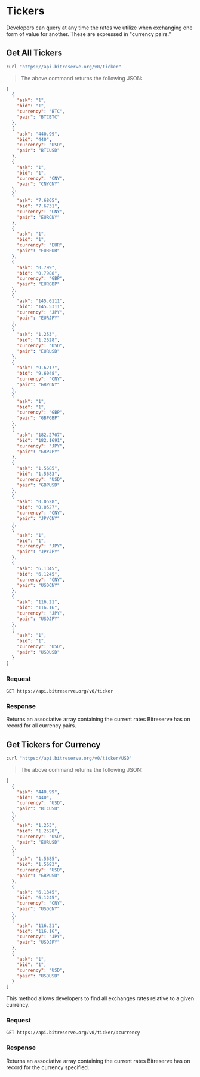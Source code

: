 # Tickers

Developers can query at any time the rates we utilize when exchanging one form of value for another. These are expressed in "currency pairs."

## Get All Tickers

```bash
curl "https://api.bitreserve.org/v0/ticker"
```

> The above command returns the following JSON:

```json
[
  {
    "ask": "1",
    "bid": "1",
    "currency": "BTC",
    "pair": "BTCBTC"
  },
  {
    "ask": "440.99",
    "bid": "440",
    "currency": "USD",
    "pair": "BTCUSD"
  },
  {
    "ask": "1",
    "bid": "1",
    "currency": "CNY",
    "pair": "CNYCNY"
  },
  {
    "ask": "7.6865",
    "bid": "7.6731",
    "currency": "CNY",
    "pair": "EURCNY"
  },
  {
    "ask": "1",
    "bid": "1",
    "currency": "EUR",
    "pair": "EUREUR"
  },
  {
    "ask": "0.799",
    "bid": "0.7988",
    "currency": "GBP",
    "pair": "EURGBP"
  },
  {
    "ask": "145.6111",
    "bid": "145.5311",
    "currency": "JPY",
    "pair": "EURJPY"
  },
  {
    "ask": "1.253",
    "bid": "1.2528",
    "currency": "USD",
    "pair": "EURUSD"
  },
  {
    "ask": "9.6217",
    "bid": "9.6048",
    "currency": "CNY",
    "pair": "GBPCNY"
  },
  {
    "ask": "1",
    "bid": "1",
    "currency": "GBP",
    "pair": "GBPGBP"
  },
  {
    "ask": "182.2707",
    "bid": "182.1691",
    "currency": "JPY",
    "pair": "GBPJPY"
  },
  {
    "ask": "1.5685",
    "bid": "1.5683",
    "currency": "USD",
    "pair": "GBPUSD"
  },
  {
    "ask": "0.0528",
    "bid": "0.0527",
    "currency": "CNY",
    "pair": "JPYCNY"
  },
  {
    "ask": "1",
    "bid": "1",
    "currency": "JPY",
    "pair": "JPYJPY"
  },
  {
    "ask": "6.1345",
    "bid": "6.1245",
    "currency": "CNY",
    "pair": "USDCNY"
  },
  {
    "ask": "116.21",
    "bid": "116.16",
    "currency": "JPY",
    "pair": "USDJPY"
  },
  {
    "ask": "1",
    "bid": "1",
    "currency": "USD",
    "pair": "USDUSD"
  }
]
```

### Request

`GET https://api.bitreserve.org/v0/ticker`

### Response

Returns an associative array containing the current rates Bitreserve has on record for all currency pairs.

## Get Tickers for Currency

```bash
curl "https://api.bitreserve.org/v0/ticker/USD"
```

> The above command returns the following JSON:

```json
[
  {
    "ask": "440.99",
    "bid": "440",
    "currency": "USD",
    "pair": "BTCUSD"
  },
  {
    "ask": "1.253",
    "bid": "1.2528",
    "currency": "USD",
    "pair": "EURUSD"
  },
  {
    "ask": "1.5685",
    "bid": "1.5683",
    "currency": "USD",
    "pair": "GBPUSD"
  },
  {
    "ask": "6.1345",
    "bid": "6.1245",
    "currency": "CNY",
    "pair": "USDCNY"
  },
  {
    "ask": "116.21",
    "bid": "116.16",
    "currency": "JPY",
    "pair": "USDJPY"
  },
  {
    "ask": "1",
    "bid": "1",
    "currency": "USD",
    "pair": "USDUSD"
  }
]
```

This method allows developers to find all exchanges rates relative to a given currency.

### Request

`GET https://api.bitreserve.org/v0/ticker/:currency`

### Response

Returns an associative array containing the current rates Bitreserve has on record for the currency specified.
